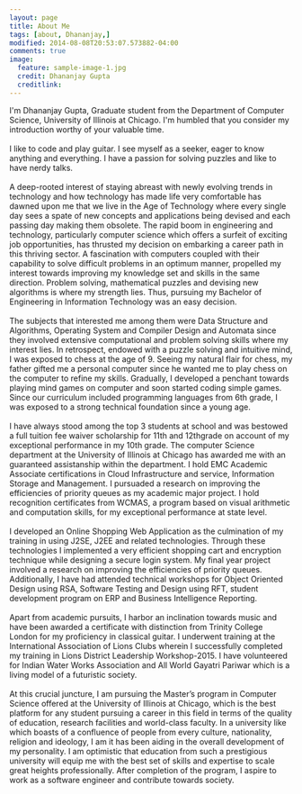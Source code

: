 ```yaml
---
layout: page
title: About Me
tags: [about, Dhananjay,]
modified: 2014-08-08T20:53:07.573882-04:00
comments: true
image:
  feature: sample-image-1.jpg
  credit: Dhananjay Gupta
  creditlink: 
---
```


I'm Dhananjay Gupta, Graduate student from the Department of Computer Science, University of Illinois at Chicago. I'm humbled that you consider my introduction worthy of your valuable time. <br/><br/>
I like to code and play guitar. I see myself as a seeker, eager to know anything and everything. I have a passion for solving puzzles and like to have nerdy talks.<br/><br/>
A deep-rooted interest of staying abreast with newly evolving trends in technology and how technology has made life very comfortable has dawned upon me that we live in the Age of Technology where every single day sees a spate of new concepts and applications being devised and each passing day making them obsolete. The rapid boom in engineering and technology, particularly computer science which offers a surfeit of exciting job opportunities, has thrusted my decision on embarking a career path in this thriving sector. A fascination with computers coupled with their capability to solve difficult problems in an optimum manner, propelled my interest towards improving my knowledge set and skills in the same direction. Problem solving, mathematical puzzles and devising new algorithms is where my strength lies. Thus, pursuing my Bachelor of Engineering in Information Technology was an easy decision.<br/><br/>
The subjects that interested me among them were Data Structure and Algorithms, Operating System and Compiler Design and Automata since they involved extensive computational and problem solving skills where my interest lies. In retrospect, endowed with a puzzle solving and intuitive mind, I was exposed to chess at the age of 9. Seeing my natural flair for chess, my father gifted me a personal computer since he wanted me to play chess on the computer to refine my skills. Gradually, I developed a penchant towards playing mind games on computer and soon started coding simple games. Since our curriculum included programming languages from 6th grade, I was exposed to a strong technical foundation since a young age.<br/><br/> 
I have always stood among the top 3 students at school and was bestowed a full tuition fee waiver scholarship for 11th and 12thgrade on account of my exceptional performance in my 10th grade. The computer Science department at the University of Illinois at Chicago has awarded me with an guaranteed assistanship within the department. I hold EMC Academic Associate certifications in Cloud Infrastructure and service, Information Storage and Management. I pursuaded a research on improving the efficiencies of priority queues as my academic major project. I hold recognition certificates from WCMAS, a program based on visual arithmetic and computation skills, for my exceptional performance at state level. <br/><br/>
I developed an Online Shopping Web Application as the culmination of my training in using J2SE, J2EE and related technologies. Through these technologies I implemented a very efficient shopping cart and encryption technique while designing a secure login system. My final year project involved a research on improving the efficiencies of priority queues. Additionally, I have had attended technical workshops for Object Oriented Design using RSA, Software Testing and Design using RFT, student development program on ERP and Business Intelligence Reporting. <br/><br/>
Apart from academic pursuits, I harbor an inclination towards music and have been awarded a certificate with distinction from Trinity College London for my proficiency in classical guitar. I underwent training at the International Association of Lions Clubs wherein I successfully completed my training in Lions District Leadership Workshop-2015. I have volunteered for Indian Water Works Association and All World Gayatri Pariwar which is a living model of a futuristic society. <br/><br/>
At this crucial juncture, I am pursuing the Master’s program in Computer Science offered at the University of Illinois at Chicago, which is the best platform for any student pursuing a career in this field in terms of the quality of education, research facilities and world-class faculty. In a university like which boasts of a confluence of people from every culture, nationality, religion and ideology, I am it has been aiding in the overall development of my personality. I am optimistic that education from such a prestigious university will equip me with the best set of skills and expertise to scale great heights professionally. After completion of the program, I aspire to work as a software engineer and contribute towards society. 
